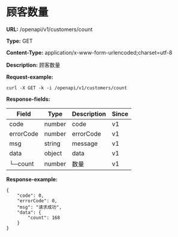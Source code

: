 # 顾客数量

**URL:** /openapi/v1/customers/count

**Type:** GET

**Content-Type:** application/x-www-form-urlencoded;charset=utf-8

**Description:** 顾客数量

**Request-example:**

```
curl -X GET -k -i /openapi/v1/customers/count
```

**Response-fields:**

| Field     | Type   | Description | Since |
| --------- | ------ | ----------- | ----- |
| code      | number | code        | v1    |
| errorCode | number | errorCode   | v1    |
| msg       | string | message     | v1    |
| data      | object | data        | v1    |
| └─count   | number | 数量          | v1    |

**Response-example:**

```
{
    "code": 0,
    "errorCode": 0,
    "msg": "请求成功",
    "data": {
        "count": 168
    }
}
```
